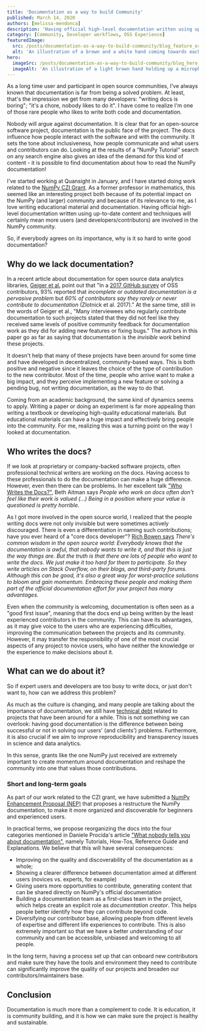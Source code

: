 ```yaml
---
title: 'Documentation as a way to build Community'
published: March 14, 2020
authors: [melissa-mendonca]
description: 'Having official high-level documentation written using up-to-date content and techniques will certainly mean more users (and developers/contributors) are involved in the NumPy community. So, if everybody agrees on its importance, why is it so hard to write good documentation?'
category: [Community, Developer workflows, OSS Experience]
featuredImage:
  src: /posts/documentation-as-a-way-to-build-community/blog_feature_org.svg
  alt: 'An illustration of a brown and a white hand coming towards each other to pass a business card with the logo of Quansight Labs'
hero:
  imageSrc: /posts/documentation-as-a-way-to-build-community/blog_hero_org.svg
  imageAlt: 'An illustration of a light brown hand holding up a microphone, with some graphical elements highlighting the top of the microphone.'
---
```


As a long time user and participant in open source communities, I've always known that documentation is far from being a solved problem. At least, that's the impression we get from many developers: "writing docs is boring"; "it's a chore, nobody likes to do it". I have come to realize I'm one of those rare people who likes to write both code and documentation.

Nobody will argue against documentation. It is clear that for an open-source software project, documentation is the public face of the project. The docs influence how people interact with the software and with the community. It sets the tone about inclusiveness, how people communicate and what users and contributors can do. Looking at the results of a “NumPy Tutorial” search on any search engine also gives an idea of the demand for this kind of content - it is possible to find documentation about how to read the NumPy documentation!

I've started working at Quansight in January, and I have started doing work related to the [NumPy CZI Grant](https://labs.quansight.org/blog/2019/11/numpy-openblas-CZI-grant/). As a former professor in mathematics, this seemed like an interesting project both because of its potential impact on the NumPy (and larger) community and because of its relevance to me, as I love writing educational material and documentation. Having official high-level documentation written using up-to-date content and techniques will certainly mean more users (and developers/contributors) are involved in the NumPy community.

So, if everybody agrees on its importance, why is it so hard to write good documentation?

## Why do we lack documentation?

In a recent article about documentation for open source data analytics libraries, [Geiger et al.](https://doi.org/10.1007/s10606-018-9333-1) point out that "In a [2017 GitHub survey](https://opensourcesurvey.org/2017/) of OSS contributors, 93% reported that _incomplete or outdated documentation is a pervasive problem_ but _60% of contributors say they rarely or never contribute to documentation_ (Zlotnick et al. 2017)." At the same time, still in the words of Geiger et al., "Many interviewees who regularly contribute documentation to such projects stated that they did not feel like they received same levels of positive community feedback for documentation work as they did for adding new features or fixing bugs." The authors in this paper go as far as saying that documentation is the _invisible work_ behind these projects.

It doesn't help that many of these projects have been around for some time and have developed in decentralized, community-based ways. This is both positive and negative since it leaves the choice of the type of contribution to the new contributor. Most of the time, people who arrive want to make a big impact, and they perceive implementing a new feature or solving a pending bug, not writing documentation, as the way to do that.

Coming from an academic background, the same kind of dynamics seems to apply. Writing a paper or doing an experiment is far more appealing than writing a textbook or developing high-quality educational materials. But educational materials can have a huge impact and effectively bring people into the community. For me, realizing this was a turning point on the way I looked at documentation.

## Who writes the docs?

If we look at proprietary or company-backed software projects, often professional technical writers are working on the docs. Having access to these professionals to do the documentation can make a huge difference. However, even then there can be problems. In her excellent talk ["Who Writes the Docs?"](https://www.youtube.com/watch?v=eOC6rsizIvM), Beth Aitman says _People who work on docs often don't feel like their work is valued (...) Being in a position where your value is questioned is pretty horrible._

As I got more involved in the open source world, I realized that the people writing docs were not only invisible but were sometimes actively discouraged. There is even a differentiation in naming such contributions; have you ever heard of a "core docs developer"? [Rich Bowen says](https://opensource.com/business/15/5/write-better-docs) _There's common wisdom in the open source world: Everybody knows that the documentation is awful, that nobody wants to write it, and that this is just the way things are. But the truth is that there are lots of people who want to write the docs. We just make it too hard for them to participate. So they write articles on Stack Overflow, on their blogs, and third-party forums. Although this can be good, it's also a great way for worst-practice solutions to bloom and gain momentum. Embracing these people and making them part of the official documentation effort for your project has many advantages._

Even when the community is welcoming, documentation is often seen as a "good first issue", meaning that the docs end up being written by the least experienced contributors in the community. This can have its advantages, as it may give voice to the users who are experiencing difficulties, improving the communication between the projects and its community. However, it may transfer the responsibility of one of the most crucial aspects of any project to novice users, who have neither the knowledge or the experience to make decisions about it.

## What can we do about it?

So if expert users and developers are too busy to write docs, or just don't want to, how can we address this problem?

As much as the culture is changing, and many people are talking about the importance of documentation, we still have [technical debt](https://en.wikipedia.org/wiki/Technical_debt) related to projects that have been around for a while. This is not something we can overlook: having good documentation is the difference between being successful or not in solving our users' (and clients') problems. Furthermore, it is also crucial if we aim to improve reproducibility and transparency issues in science and data analytics.

In this sense, grants like the one NumPy just received are extremely important to create momentum around documentation and reshape the community into one that values those contributions.

### Short and long-term goals

As part of our work related to the CZI grant, we have submitted a [NumPy Enhancement Proposal (NEP)](https://numpy.org/neps/nep-0044-restructuring-numpy-docs.html) that proposes a restructure the NumPy documentation, to make it more organized and discoverable for beginners and experienced users.

In practical terms, we propose reorganizing the docs into the four categories mentioned in Daniele Procida's article ["What nobody tells you about documentation"](https://www.divio.com/blog/documentation), namely Tutorials, How-Tos, Reference Guide and Explanations. We believe that this will have several consequences:

- Improving on the quality and discoverability of the documentation as a whole;
- Showing a clearer difference between documentation aimed at different users (novices vs. experts, for example)
- Giving users more opportunities to contribute, generating content that can be shared directly on NumPy's official documentation
- Building a documentation team as a first-class team in the project, which helps create an explicit role as _documentation creator_. This helps people better identify how they can contribute beyond code.
- Diversifying our contributor base, allowing people from different levels of expertise and different life experiences to contribute. This is also extremely important so that we have a better understanding of our community and can be accessible, unbiased and welcoming to all people.

In the long term, having a process set up that can onboard new contributors and make sure they have the tools and environment they need to contribute can significantly improve the quality of our projects and broaden our contributors/maintainers base.

## Conclusion

Documentation is much more than a complement to code. It is education, it is community building, and it is how we can make sure the project is healthy and sustainable.
